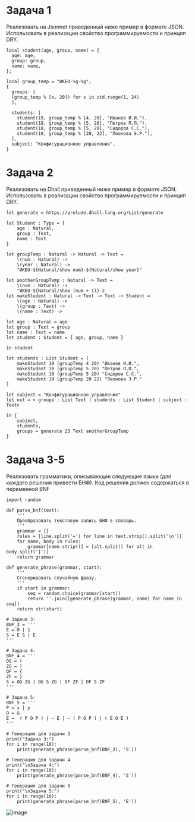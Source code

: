 # Задача 1
Реализовать на Jsonnet приведенный ниже пример в формате JSON. Использовать в реализации свойство программируемости и принцип DRY.
```
local student(age, group, name) = {
  age: age,
  group: group,
  name: name,
};

local group_temp = "ИКБО-%g-%g";
{
  groups: [
  (group_temp % [x, 20]) for x in std.range(1, 24)
  ],

  students: [
    student(19, group_temp % [4, 20], "Иванов И.И."),
    student(18, group_temp % [5, 20], "Петров П.П."),
    student(18, group_temp % [5, 20], "Сидоров С.С."),
    student(19, group_temp % [20, 22], "Леонова Э.Р."),
  ],
  subject: "Конфигурационное управление",
}
```

# Задача 2
Реализовать на Dhall приведенный ниже пример в формате JSON. Использовать в реализации свойство программируемости и принцип DRY.
```
let generate = https://prelude.dhall-lang.org/List/generate

let Student : Type = { 
	age : Natural,
	group : Text,
	name : Text
}

let groupTemp : Natural -> Natural -> Text =
	\(num : Natural) ->
	\(year : Natural) ->
	"ИКБО-${Natural/show num}-${Natural/show year}"

let anotherGroupTemp : Natural -> Text =
	\(num : Natural) ->
	"ИКБО-${Natural/show (num + 1)}-2
let makeStudent : Natural -> Text -> Text -> Student =
	\(age : Natural) ->
	\(group : Text) ->
	\(name : Text) ->

let age : Natural = age
let group : Text = group
let name : Text = name
let student : Student = { age, group, name }

in student

let students : List Student = [ 
	makeStudent 19 (groupTemp 4 20) "Иванов И.И.",
	makeStudent 18 (groupTemp 5 20) "Петров П.П.",
	makeStudent 18 (groupTemp 5 20) "Сидоров С.С.",
	makeStudent 19 (groupTemp 20 22) "Леонова Э.Р."
]

let subject = "Конфигурационное управление"
let out = < groups : List Text | students : List Student | subject : Text>

in { 
	subject,
	students,
	groups = generate 23 Text anotherGroupTemp
}
```

# Задача 3-5
Реализовать грамматики, описывающие следующие языки (для каждого решения привести БНФ). Код решения должен содержаться в переменной BNF
```
import random

def parse_bnf(text):
    '''
    Преобразовать текстовую запись БНФ в словарь.
    '''
    grammar = {}
    rules = [line.split('=') for line in text.strip().split('\n')]
    for name, body in rules:
        grammar[name.strip()] = [alt.split() for alt in body.split('|')]
    return grammar

def generate_phrase(grammar, start):
    '''
    Сгенерировать случайную фразу.
    '''
    if start in grammar:
        seq = random.choice(grammar[start])
        return ''.join([generate_phrase(grammar, name) for name in seq])
    return str(start)

# Задача 3:
BNF_3 = '''
E = 0 | 1
S = E S | E
'''

# Задача 4:
BNF_4 = '''
OG = (
ZG = )
OF = {
ZF = }
S = OG ZG | OG S ZG | OF ZF | OF S ZF
'''

# Задача 5:
BNF_5 = '''
P = x | y
O = &
E =  ( P O P ) | ~ E | ~ ( P O P ) | ( E O E )
'''

# Генерация для задачи 3
print("Задача 3:")
for i in range(10):
    print(generate_phrase(parse_bnf(BNF_3), 'S'))

# Генерация для задачи 4
print("\nЗадача 4:")
for i in range(10):
    print(generate_phrase(parse_bnf(BNF_4), 'S'))

# Генерация для задачи 5
print("\nЗадача 5:")
for i in range(10):
    print(generate_phrase(parse_bnf(BNF_5), 'E'))

```

![image](https://github.com/user-attachments/assets/bd901843-72b1-4809-bb73-2204fd108296)


